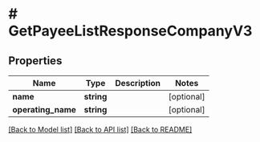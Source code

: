 # # GetPayeeListResponseCompanyV3

## Properties

Name | Type | Description | Notes
------------ | ------------- | ------------- | -------------
**name** | **string** |  | [optional]
**operating_name** | **string** |  | [optional]

[[Back to Model list]](../../README.md#models) [[Back to API list]](../../README.md#endpoints) [[Back to README]](../../README.md)
